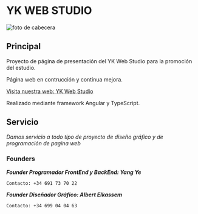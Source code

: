 # YK WEB STUDIO

![foto de cabecera](https://hu1a1a.github.io/YK-Web-Studio/assets/YK%20WEB%20STUDIO.jpg)

## Principal

Proyecto de página de presentación del YK Web Studio para la promoción del estudio.

Página web en contrucción y continua mejora.

[Visita nuestra web: YK Web Studio](https://hu1a1a.github.io/YK-Web-Studio/)

Realizado mediante framework Angular y TypeScript.

## Servicio

*Damos servicio a todo tipo de proyecto de diseño gráfico y de programación de pagina web*

### Founders

***Founder Programador FrontEnd y BackEnd: Yang Ye***

    Contacto: +34 691 73 70 22

***Founder Diseñador Gráfico: Albert Elkassem***

    Contacto: +34 699 04 04 63
